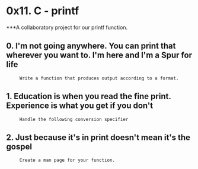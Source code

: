 #  0x11. C - printf 
***A collaboratory project for our printf function.
##  0. I'm not going anywhere. You can print that wherever you want to. I'm here and I'm a Spur for life
		 Write a function that produces output according to a format.
##  1. Education is when you read the fine print. Experience is what you get if you don't
		 Handle the following conversion specifier
##  2. Just because it's in print doesn't mean it's the gospel
		 Create a man page for your function.
